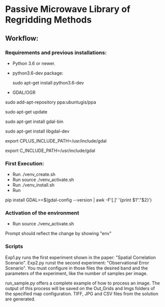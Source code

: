 # Passive Microwave Library of Regridding Methods


## Workflow:

### Requirements and previous installations:

- Python 3.6 or newer.
- python3.6-dev package:

   sudo apt-get install python3.6-dev

- GDAL/OGR

sudo add-apt-repository ppa:ubuntugis/ppa

sudo apt-get update

sudo apt-get install gdal-bin

sudo apt-get install libgdal-dev

export CPLUS_INCLUDE_PATH=/usr/include/gdal

export C_INCLUDE_PATH=/usr/include/gdal



### First Execution:

- Run ./venv_create.sh
- Run source ./venv_activate.sh
- Run ./venv_install.sh
- Run 

pip install GDAL==$(gdal-config --version | awk -F'[.]' '{print $1"."$2}') 




### Activation of the environment

- Run source ./venv_activate.sh

Prompt should reflect the change by showing "env"

### Scripts

Exp1.py runs the first experiment shown in the paper: "Spatial Correlation Scenario". Exp2.py runst the second experiment: "Observational Error Scenario".
You must configure in those files the desired band and the parameters of the experiment, like the number of samples per image.

run_sample.py offers a complete example of how to process an image. The output of this process will be saved on the Out_Grids and Imgs folders of the specified map configuration. TIFF, JPG and CSV files from the solution are generated.



